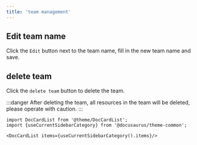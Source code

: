 ```yaml
---
title: 'team management'
---
```


## Edit team name

Click the `Edit` button next to the team name, fill in the new team name and save.

## delete team

Click the `delete team` button to delete the team.

:::danger
After deleting the team, all resources in the team will be deleted, please operate with caution.
:::

```mdx-code-block
import DocCardList from '@theme/DocCardList';
import {useCurrentSidebarCategory} from '@docusaurus/theme-common';

<DocCardList items={useCurrentSidebarCategory().items}/>
```